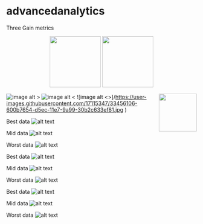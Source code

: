 # advancedanalytics

<!-- 
[comment]: <(This is a comment, it will not be included)> 
[//]: <(This is a comment, it will not be included)> 
[//]: # (This may be the most platform independent comment)
-->

<!-- 
![alt text]()
--> 


Three Gain metrics

<!-- 
Aligning images
https://gist.github.com/DavidWells/7d2e0e1bc78f4ac59a123ddf8b74932d
--> 

<p align="center">
  <img src="https://user-images.githubusercontent.com/17115347/33456106-600b7654-d5ec-11e7-9a99-30b2c633ef81.jpg" width="135"/>
  <img src="https://user-images.githubusercontent.com/17115347/33456106-600b7654-d5ec-11e7-9a99-30b2c633ef81.jpg" width="135"/>  
</p>
<img align="right" width="100" height="100" src="https://user-images.githubusercontent.com/17115347/33456106-600b7654-d5ec-11e7-9a99-30b2c633ef81.jpg">


![image alt >](https://user-images.githubusercontent.com/17115347/33456106-600b7654-d5ec-11e7-9a99-30b2c633ef81.jpg )
![image alt <](https://user-images.githubusercontent.com/17115347/33456106-600b7654-d5ec-11e7-9a99-30b2c633ef81.jpg )
![image alt <>]/https://user-images.githubusercontent.com/17115347/33456106-600b7654-d5ec-11e7-9a99-30b2c633ef81.jpg )


Best data
![alt text](https://user-images.githubusercontent.com/17115347/33456106-600b7654-d5ec-11e7-9a99-30b2c633ef81.jpg?raw=true "Best data gain")



<!--
![alt text](https://user-images.githubusercontent.com/17115347/33456106-600b7654-d5ec-11e7-9a99-30b2c633ef81.jpg)
-->

Mid data
![alt text](https://user-images.githubusercontent.com/17115347/33456123-6ead8652-d5ec-11e7-8fc4-635682319cf6.jpg?raw=true "Mid data gain")
<!--
https://user-images.githubusercontent.com/17115347/33456123-6ead8652-d5ec-11e7-8fc4-635682319cf6.jpg
-->

Worst data
![alt text](https://user-images.githubusercontent.com/17115347/33456137-780a942e-d5ec-11e7-8367-9548d57609fd.jpg?raw=true "Worst data gain")

Best data
![alt text](https://user-images.githubusercontent.com/17115347/33456177-9a7648fa-d5ec-11e7-91f8-ca348ba0fbe3.jpg)

Mid data
![alt text](https://user-images.githubusercontent.com/17115347/33456185-9f5cbbd8-d5ec-11e7-896f-d01f52665c3e.jpg)

Worst data
![alt text](https://user-images.githubusercontent.com/17115347/33456190-a3cfd420-d5ec-11e7-8c21-6c39932d94f0.jpg)


Best data
![alt text](https://user-images.githubusercontent.com/17115347/33456199-a9527538-d5ec-11e7-87f5-975e3dc65c68.jpg)

Mid data
![alt text](https://user-images.githubusercontent.com/17115347/33456201-ac73d6e4-d5ec-11e7-9031-b694caea5e4d.jpg)

Worst data
![alt text](https://user-images.githubusercontent.com/17115347/33456206-b1a5d5ae-d5ec-11e7-8c8a-24ae7b62d3fa.jpg)
